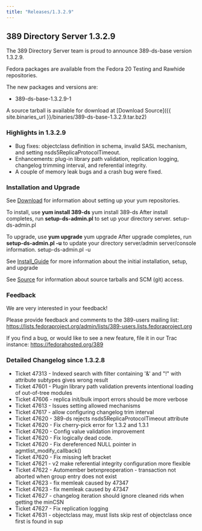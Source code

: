 ```yaml
---
title: "Releases/1.3.2.9"
---
```

389 Directory Server 1.3.2.9
----------------------------

The 389 Directory Server team is proud to announce 389-ds-base version 1.3.2.9.

Fedora packages are available from the Fedora 20 Testing and Rawhide repositories.

The new packages and versions are:

-   389-ds-base-1.3.2.9-1

A source tarball is available for download at [Download Source]({{ site.binaries_url }}/binaries/389-ds-base-1.3.2.9.tar.bz2)

### Highlights in 1.3.2.9

-   Bug fixes: objectclass definition in schema, invalid SASL mechanism, and setting nsds5ReplicaProtocolTimeout.
-   Enhancements: plug-in library path validation, replication logging, changelog trimming interval, and referential integrity.
-   A couple of memory leak bugs and a crash bug were fixed.

### Installation and Upgrade

See [Download](../download.html) for information about setting up your yum repositories.

To install, use **yum install 389-ds** yum install 389-ds After install completes, run **setup-ds-admin.pl** to set up your directory server. setup-ds-admin.pl

To upgrade, use **yum upgrade** yum upgrade After upgrade completes, run **setup-ds-admin.pl -u** to update your directory server/admin server/console information. setup-ds-admin.pl -u

See [Install\_Guide](../legacy/install-guide.html) for more information about the initial installation, setup, and upgrade

See [Source](../development/source.html) for information about source tarballs and SCM (git) access.

### Feedback

We are very interested in your feedback!

Please provide feedback and comments to the 389-users mailing list: <https://lists.fedoraproject.org/admin/lists/389-users.lists.fedoraproject.org>

If you find a bug, or would like to see a new feature, file it in our Trac instance: <https://fedorahosted.org/389>

### Detailed Changelog since 1.3.2.8

-   Ticket 47313 - Indexed search with filter containing '&' and "!" with attribute subtypes gives wrong result
-   Ticket 47601 - Plugin library path validation prevents intentional loading of out-of-tree modules
-   Ticket 47606 - replica init/bulk import errors should be more verbose
-   Ticket 47613 - Issues setting allowed mechanisms
-   Ticket 47617 - allow configuring changelog trim interval
-   Ticket 47620 - 389-ds rejects nsds5ReplicaProtocolTimeout attribute
-   Ticket 47620 - Fix cherry-pick error for 1.3.2 and 1.3.1
-   Ticket 47620 - Config value validation improvement
-   Ticket 47620 - Fix logically dead code.
-   Ticket 47620 - Fix dereferenced NULL pointer in agmtlist\_modify\_callback()
-   Ticket 47620 - Fix missing left bracket
-   Ticket 47621 - v2 make referential integrity configuration more flexible
-   Ticket 47622 - Automember betxnpreoperation - transaction not aborted when group entry does not exist
-   Ticket 47623 - fix memleak caused by 47347
-   Ticket 47623 - fix memleak caused by 47347
-   Ticket 47627 - changelog iteration should ignore cleaned rids when getting the minCSN
-   Ticket 47627 - Fix replication logging
-   Ticket 47631 - objectclass may, must lists skip rest of objectclass once first is found in sup

